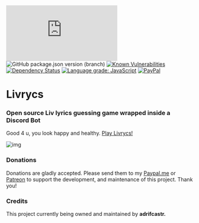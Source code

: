 ![node](https://img.shields.io/node/v/discord.js)
![GitHub package.json version (branch)](https://img.shields.io/github/package-json/v/discordjs/discord.js/master)
[![Known Vulnerabilities](https://snyk.io//test/github/adrifcastr/showdown/badge.svg?targetFile=package.json)](https://snyk.io//test/github/adrifcastr/showdown)
[![Dependency Status](https://david-dm.org/adrifcastr/showdown.svg)](https://david-dm.org/adrifcastr/showdown.svg)
[![Language grade: JavaScript](https://img.shields.io/lgtm/grade/javascript/g/adrifcastr/showdown.svg?logo=lgtm&logoWidth=18)](https://lgtm.com/projects/g/adrifcastr/showdown/context:javascript)
[![PayPal](https://img.shields.io/badge/Paypal-Donate!-%2300457C.svg?logo=paypal&style=flat)](https://paypal.me/adrifcastr)

# Livrycs 
### Open source Liv lyrics guessing game wrapped inside a Discord Bot

Good 4 u, you look happy and healthy.
[Play Livrycs!](https://discord.com/api/oauth2/authorize?client_id=859760543602311218&permissions=0&scope=applications.commands%20bot)

![img](https://depressed-lemonade.me/fd7PlNC.png)

### Donations

Donations are gladly accepted. Please send them to my [Paypal.me](https://www.paypal.me/adrifcastr) or [Patreon](https://www.patreon.com/gideonbot)
to support the development, and maintenance of this project. Thank you!

### Credits

This project currently being owned and maintained by __adrifcastr.__
